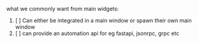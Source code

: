 what we commonly want from main widgets:

1) [ ] Can either be integrated in a main window or spawn their own main window
2) [ ] can provide an automation api for eg fastapi, jsonrpc, grpc etc